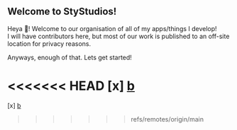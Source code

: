 ## Welcome to StyStudios!

Heya 👋! Welcome to our organisation of all of my apps/things I develop!
<br>I will have contributors here, but most of our work is published to an off-site location for privacy reasons.

Anyways, enough of that. Lets get started!

<<<<<<< HEAD
[x] [b](a.com)
=======
[x] [b](a.com)
>>>>>>> refs/remotes/origin/main
